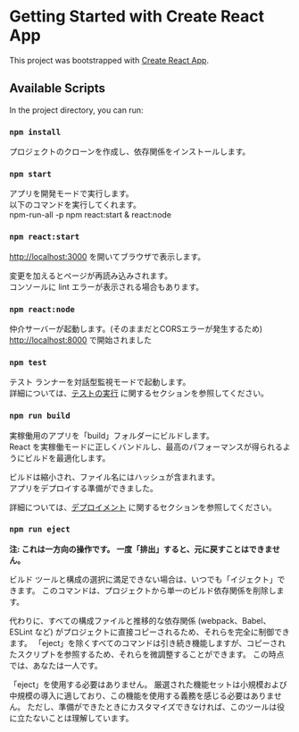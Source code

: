 # Getting Started with Create React App

This project was bootstrapped with [Create React App](https://github.com/facebook/create-react-app).

## Available Scripts

In the project directory, you can run:

### `npm install`

プロジェクトのクローンを作成し、依存関係をインストールします。

### `npm start`

アプリを開発モードで実行します。\
以下のコマンドを実行してくれます。\
npm-run-all -p npm react:start & react:node

### `npm react:start`

[http://localhost:3000](http://localhost:3000) を開いてブラウザで表示します。

変更を加えるとページが再読み込みされます。\
コンソールに lint エラーが表示される場合もあります。

### `npm react:node`

仲介サーバーが起動します。(そのままだとCORSエラーが発生するため)
[http://localhost:8000](http://localhost:8000) で開始されました

### `npm test`

テスト ランナーを対話型監視モードで起動します。\
詳細については、[テストの実行](https://facebook.github.io/create-react-app/docs/running-tests) に関するセクションを参照してください。

### `npm run build`

実稼働用のアプリを「build」フォルダーにビルドします。\
React を実稼働モードに正しくバンドルし、最高のパフォーマンスが得られるようにビルドを最適化します。

ビルドは縮小され、ファイル名にはハッシュが含まれます。\
アプリをデプロイする準備ができました。

詳細については、[デプロイメント](https://facebook.github.io/create-react-app/docs/deployment) に関するセクションを参照してください。

### `npm run eject`

**注: これは一方向の操作です。 一度「排出」すると、元に戻すことはできません。**

ビルド ツールと構成の選択に満足できない場合は、いつでも「イジェクト」できます。 このコマンドは、プロジェクトから単一のビルド依存関係を削除します。

代わりに、すべての構成ファイルと推移的な依存関係 (webpack、Babel、ESLint など) がプロジェクトに直接コピーされるため、それらを完全に制御できます。 「eject」を除くすべてのコマンドは引き続き機能しますが、コピーされたスクリプトを参照するため、それらを微調整することができます。 この時点では、あなたは一人です。

「eject」を使用する必要はありません。 厳選された機能セットは小規模および中規模の導入に適しており、この機能を使用する義務を感じる必要はありません。 ただし、準備ができたときにカスタマイズできなければ、このツールは役に立たないことは理解しています。
